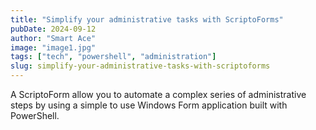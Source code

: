 ```yaml
---
title: "Simplify your administrative tasks with ScriptoForms"
pubDate: 2024-09-12
author: "Smart Ace"
image: "image1.jpg"
tags: ["tech", "powershell", "administration"]
slug: simplify-your-administrative-tasks-with-scriptoforms
---
```


A ScriptoForm allow you to automate a complex series of administrative steps by using a simple to use Windows Form application built with PowerShell.

